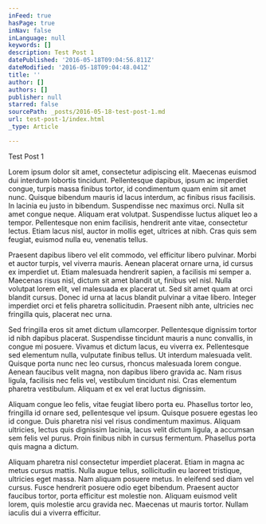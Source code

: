 ```yaml
---
inFeed: true
hasPage: true
inNav: false
inLanguage: null
keywords: []
description: Test Post 1
datePublished: '2016-05-18T09:04:56.811Z'
dateModified: '2016-05-18T09:04:48.041Z'
title: ''
author: []
authors: []
publisher: null
starred: false
sourcePath: _posts/2016-05-18-test-post-1.md
url: test-post-1/index.html
_type: Article

---
```

Test Post 1

Lorem ipsum dolor sit amet, consectetur adipiscing elit. Maecenas euismod dui interdum lobortis tincidunt. Pellentesque dapibus, ipsum ac imperdiet congue, turpis massa finibus tortor, id condimentum quam enim sit amet nunc. Quisque bibendum mauris id lacus interdum, ac finibus risus facilisis. In lacinia eu justo in bibendum. Suspendisse nec maximus orci. Nulla sit amet congue neque. Aliquam erat volutpat. Suspendisse luctus aliquet leo a tempor. Pellentesque non enim facilisis, hendrerit ante vitae, consectetur lectus. Etiam lacus nisl, auctor in mollis eget, ultrices at nibh. Cras quis sem feugiat, euismod nulla eu, venenatis tellus.

Praesent dapibus libero vel elit commodo, vel efficitur libero pulvinar. Morbi et auctor turpis, vel viverra mauris. Aenean placerat ornare urna, id cursus ex imperdiet ut. Etiam malesuada hendrerit sapien, a facilisis mi semper a. Maecenas risus nisl, dictum sit amet blandit ut, finibus vel nisl. Nulla volutpat lorem elit, vel malesuada ex placerat ut. Sed sit amet quam at orci blandit cursus. Donec id urna at lacus blandit pulvinar a vitae libero. Integer imperdiet orci et felis pharetra sollicitudin. Praesent nibh ante, ultricies nec fringilla quis, placerat nec urna.

Sed fringilla eros sit amet dictum ullamcorper. Pellentesque dignissim tortor id nibh dapibus placerat. Suspendisse tincidunt mauris a nunc convallis, in congue mi posuere. Vivamus et dictum lacus, eu viverra ex. Pellentesque sed elementum nulla, vulputate finibus tellus. Ut interdum malesuada velit. Quisque porta nunc nec leo cursus, rhoncus malesuada lorem congue. Aenean faucibus velit magna, non dapibus libero gravida ac. Nam risus ligula, facilisis nec felis vel, vestibulum tincidunt nisi. Cras elementum pharetra vestibulum. Aliquam et ex vel erat luctus dignissim.

Aliquam congue leo felis, vitae feugiat libero porta eu. Phasellus tortor leo, fringilla id ornare sed, pellentesque vel ipsum. Quisque posuere egestas leo id congue. Duis pharetra nisi vel risus condimentum maximus. Aliquam ultricies, lectus quis dignissim lacinia, lacus velit dictum ligula, a accumsan sem felis vel purus. Proin finibus nibh in cursus fermentum. Phasellus porta quis magna a dictum.

Aliquam pharetra nisl consectetur imperdiet placerat. Etiam in magna ac metus cursus mattis. Nulla augue tellus, sollicitudin eu laoreet tristique, ultricies eget massa. Nam aliquam posuere metus. In eleifend sed diam vel cursus. Fusce hendrerit posuere odio eget bibendum. Praesent auctor faucibus tortor, porta efficitur est molestie non. Aliquam euismod velit lorem, quis molestie arcu gravida nec. Maecenas ut mauris tortor. Nullam iaculis dui a viverra efficitur.